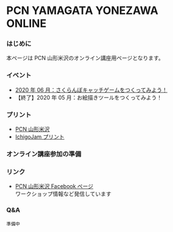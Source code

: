 # PCN YAMAGATA YONEZAWA ONLINE

### はじめに

本ページは PCN 山形米沢のオンライン講座用ページとなります。

### イベント

- [2020 年 06 月：さくらんぼキャッチゲームをつくってみよう！](https://forms.gle/KDRgzdEkkdR3QDEj9)
- 【終了】2020 年 05 月：お絵描きツールをつくってみよう！

### プリント

- [PCN 山形米沢](https://online.pcn-ymgt-yonezawa.club/print/)
- [IchigoJam プリント](https://ichigojam.github.io/print/ja/index.html)

### オンライン講座参加の準備

### リンク

- [PCN 山形米沢 Facebook ページ](https://www.facebook.com/PCNYonezawa/)  
  ワークショップ情報など発信しています

### Q&A

    準備中
